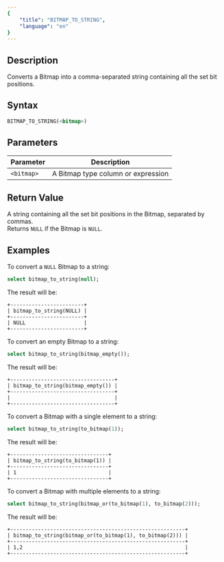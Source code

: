 ```yaml
---
{
    "title": "BITMAP_TO_STRING",
    "language": "en"
}
---
```


## Description

Converts a Bitmap into a comma-separated string containing all the set bit positions.

## Syntax

```sql
BITMAP_TO_STRING(<bitmap>)
```

## Parameters

| Parameter  | Description                     |
|------------|---------------------------------|
| `<bitmap>` | A Bitmap type column or expression |

## Return Value

A string containing all the set bit positions in the Bitmap, separated by commas.  
Returns `NULL` if the Bitmap is `NULL`.

## Examples

To convert a `NULL` Bitmap to a string:

```sql
select bitmap_to_string(null);
```

The result will be:

```text
+------------------------+
| bitmap_to_string(NULL) |
+------------------------+
| NULL                   |
+------------------------+
```

To convert an empty Bitmap to a string:

```sql
select bitmap_to_string(bitmap_empty());
```

The result will be:

```text
+----------------------------------+
| bitmap_to_string(bitmap_empty()) |
+----------------------------------+
|                                  |
+----------------------------------+
```

To convert a Bitmap with a single element to a string:

```sql
select bitmap_to_string(to_bitmap(1));
```

The result will be:

```text
+--------------------------------+
| bitmap_to_string(to_bitmap(1)) |
+--------------------------------+
| 1                              |
+--------------------------------+
```

To convert a Bitmap with multiple elements to a string:

```sql
select bitmap_to_string(bitmap_or(to_bitmap(1), to_bitmap(2)));
```

The result will be:

```text
+---------------------------------------------------------+
| bitmap_to_string(bitmap_or(to_bitmap(1), to_bitmap(2))) |
+---------------------------------------------------------+
| 1,2                                                     |
+---------------------------------------------------------+
```
